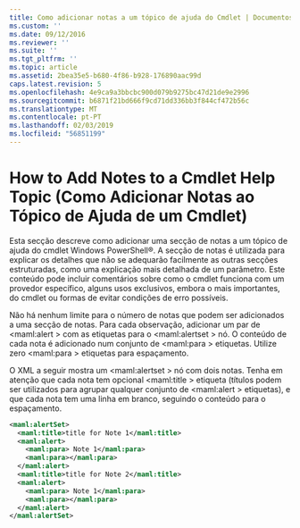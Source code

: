 ```yaml
---
title: Como adicionar notas a um tópico de ajuda do Cmdlet | Documentos da Microsoft
ms.custom: ''
ms.date: 09/12/2016
ms.reviewer: ''
ms.suite: ''
ms.tgt_pltfrm: ''
ms.topic: article
ms.assetid: 2bea35e5-b680-4f86-b928-176890aac99d
caps.latest.revision: 5
ms.openlocfilehash: 4e9ca9a3bbcbc900d079b9275bc47d21de9e2996
ms.sourcegitcommit: b6871f21bd666f9cd71dd336bb3f844cf472b56c
ms.translationtype: MT
ms.contentlocale: pt-PT
ms.lasthandoff: 02/03/2019
ms.locfileid: "56851199"
---
```

# <a name="how-to-add-notes-to-a-cmdlet-help-topic"></a>How to Add Notes to a Cmdlet Help Topic (Como Adicionar Notas ao Tópico de Ajuda de um Cmdlet)

Esta secção descreve como adicionar uma secção de notas a um tópico de ajuda do cmdlet Windows PowerShell®. A secção de notas é utilizada para explicar os detalhes que não se adequarão facilmente as outras secções estruturadas, como uma explicação mais detalhada de um parâmetro. Este conteúdo pode incluir comentários sobre como o cmdlet funciona com um provedor específico, alguns usos exclusivos, embora o mais importantes, do cmdlet ou formas de evitar condições de erro possíveis.

Não há nenhum limite para o número de notas que podem ser adicionados a uma secção de notas. Para cada observação, adicionar um par de \<maml:alert > com as etiquetas para o \<maml:alertset > nó. O conteúdo de cada nota é adicionado num conjunto de \<maml:para > etiquetas. Utilize zero \<maml:para > etiquetas para espaçamento.

O XML a seguir mostra um \<maml:alertset > nó com dois notas. Tenha em atenção que cada nota tem opcional \<maml:title > etiqueta (títulos podem ser utilizados para agrupar qualquer conjunto de \<maml:alert > etiquetas), e que cada nota tem uma linha em branco, seguindo o conteúdo para o espaçamento.

```xml
<maml:alertSet>
  <maml:title>title for Note 1</maml:title>
  <maml:alert>
    <maml:para> Note 1</maml:para>
    <maml:para></maml:para>
  </maml:alert>
  <maml:title>title for Note 2</maml:title>
  <maml:alert>
    <maml:para> Note 1</maml:para>
    <maml:para></maml:para>
  </maml:alert>
</maml:alertSet>
```



